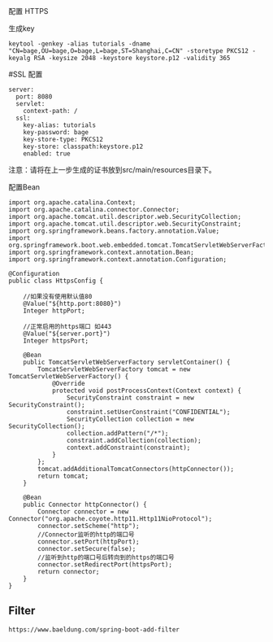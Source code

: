 配置 HTTPS



生成key

```common-lisp
keytool -genkey -alias tutorials -dname "CN=bage,OU=bage,O=bage,L=bage,ST=Shanghai,C=CN" -storetype PKCS12 -keyalg RSA -keysize 2048 -keystore keystore.p12 -validity 365
```

#SSL 配置

```properties
server:
  port: 8080
  servlet:
    context-path: /
  ssl:
    key-alias: tutorials
    key-password: bage
    key-store-type: PKCS12
    key-store: classpath:keystore.p12
    enabled: true
```



注意：请将在上一步生成的证书放到src/main/resources目录下。



配置Bean 

     
    import org.apache.catalina.Context;
    import org.apache.catalina.connector.Connector;
    import org.apache.tomcat.util.descriptor.web.SecurityCollection;
    import org.apache.tomcat.util.descriptor.web.SecurityConstraint;
    import org.springframework.beans.factory.annotation.Value;
    import org.springframework.boot.web.embedded.tomcat.TomcatServletWebServerFactory;
    import org.springframework.context.annotation.Bean;
    import org.springframework.context.annotation.Configuration;
    
    @Configuration
    public class HttpsConfig {
    
        //如果没有使用默认值80
        @Value("${http.port:8080}")
        Integer httpPort;
    
        //正常启用的https端口 如443
        @Value("${server.port}")
        Integer httpsPort;
    
        @Bean
        public TomcatServletWebServerFactory servletContainer() {
            TomcatServletWebServerFactory tomcat = new TomcatServletWebServerFactory() {
                @Override
                protected void postProcessContext(Context context) {
                    SecurityConstraint constraint = new SecurityConstraint();
                    constraint.setUserConstraint("CONFIDENTIAL");
                    SecurityCollection collection = new SecurityCollection();
                    collection.addPattern("/*");
                    constraint.addCollection(collection);
                    context.addConstraint(constraint);
                }
            };
            tomcat.addAdditionalTomcatConnectors(httpConnector());
            return tomcat;
        }
    
        @Bean
        public Connector httpConnector() {
            Connector connector = new Connector("org.apache.coyote.http11.Http11NioProtocol");
            connector.setScheme("http");
            //Connector监听的http的端口号
            connector.setPort(httpPort);
            connector.setSecure(false);
            //监听到http的端口号后转向到的https的端口号
            connector.setRedirectPort(httpsPort);
            return connector;
        }
    }
    
  
## Filter 
    
    https://www.baeldung.com/spring-boot-add-filter

